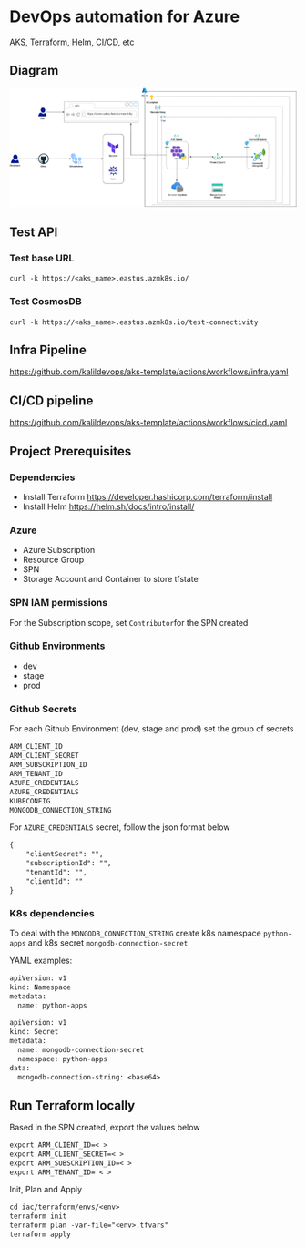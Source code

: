 # DevOps automation for Azure
AKS, Terraform, Helm, CI/CD, etc

## Diagram
![Alt text](./diagrams/azure_arch.png "")

## Test API

### Test base URL
```curl -k https://<aks_name>.eastus.azmk8s.io/```

### Test CosmosDB
```curl -k https://<aks_name>.eastus.azmk8s.io/test-connectivity```

## Infra Pipeline
https://github.com/kalildevops/aks-template/actions/workflows/infra.yaml

## CI/CD pipeline
https://github.com/kalildevops/aks-template/actions/workflows/cicd.yaml


## Project Prerequisites
### Dependencies
- Install Terraform https://developer.hashicorp.com/terraform/install
- Install Helm https://helm.sh/docs/intro/install/
### Azure
- Azure Subscription
- Resource Group
- SPN
- Storage Account and Container to store tfstate

### SPN IAM permissions
For the Subscription scope, set ```Contributor```for the SPN created

### Github Environments
- dev
- stage
- prod

### Github Secrets
For each Github Environment (dev, stage and prod) set the group of secrets

```
ARM_CLIENT_ID
ARM_CLIENT_SECRET
ARM_SUBSCRIPTION_ID
ARM_TENANT_ID
AZURE_CREDENTIALS
AZURE_CREDENTIALS
KUBECONFIG
MONGODB_CONNECTION_STRING
```
For ```AZURE_CREDENTIALS``` secret, follow the json format below
```
{
    "clientSecret": "",
    "subscriptionId": "",
    "tenantId": "",
    "clientId": ""
}
```
### K8s dependencies

To deal with the ```MONGODB_CONNECTION_STRING``` create k8s namespace ```python-apps``` and k8s secret ```mongodb-connection-secret```

YAML examples:

```
apiVersion: v1
kind: Namespace
metadata:
  name: python-apps
```

```
apiVersion: v1
kind: Secret
metadata:
  name: mongodb-connection-secret
  namespace: python-apps
data:
  mongodb-connection-string: <base64>

```

## Run Terraform locally  

Based in the SPN created, export the values below
```
export ARM_CLIENT_ID=< >
export ARM_CLIENT_SECRET=< > 
export ARM_SUBSCRIPTION_ID=< >
export ARM_TENANT_ID= < >
```
Init, Plan and Apply

```
cd iac/terraform/envs/<env>
terraform init
terraform plan -var-file="<env>.tfvars"
terraform apply
```
